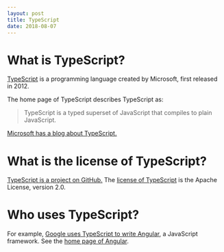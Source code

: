 ```yaml
---
layout: post
title: TypeScript
date: 2018-08-07
---
```


# What is TypeScript?

[TypeScript](https://www.typescriptlang.org/index.html) is a programming language created by Microsoft, first released in 2012.

The home page of TypeScript describes TypeScript as:

> TypeScript is a typed superset of JavaScript that compiles to plain JavaScript.

[Microsoft has a blog about TypeScript.](https://blogs.msdn.microsoft.com/typescript/)

# What is the license of TypeScript?

[TypeScript is a project on GitHub.](https://github.com/Microsoft/TypeScript) The [license of TypeScript](https://github.com/Microsoft/TypeScript/blob/master/LICENSE.txt) is the Apache License, version 2.0.

# Who uses TypeScript?

For example, [Google uses TypeScript to write Angular](https://vsavkin.com/writing-angular-2-in-typescript-1fa77c78d8e8), a JavaScript framework. See the [home page of Angular](https://angularjs.org/).
